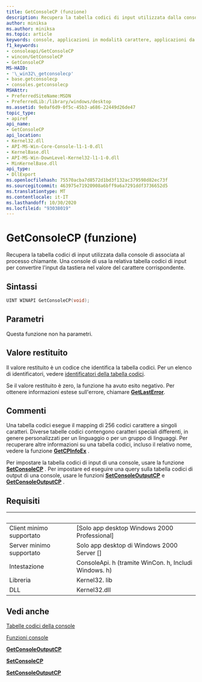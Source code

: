 ```yaml
---
title: GetConsoleCP (funzione)
description: Recupera la tabella codici di input utilizzata dalla console di associata al processo chiamante.
author: miniksa
ms.author: miniksa
ms.topic: article
keywords: console, applicazioni in modalità carattere, applicazioni da riga di comando, applicazioni di terminale, api della console
f1_keywords:
- consoleapi/GetConsoleCP
- wincon/GetConsoleCP
- GetConsoleCP
MS-HAID:
- '\_win32\_getconsolecp'
- base.getconsolecp
- consoles.getconsolecp
MSHAttr:
- PreferredSiteName:MSDN
- PreferredLib:/library/windows/desktop
ms.assetid: 9e0af6d9-0f5c-45b3-a686-22449d26de47
topic_type:
- apiref
api_name:
- GetConsoleCP
api_location:
- Kernel32.dll
- API-MS-Win-Core-Console-l1-1-0.dll
- KernelBase.dll
- API-MS-Win-DownLevel-Kernel32-l1-1-0.dll
- MinKernelBase.dll
api_type:
- DllExport
ms.openlocfilehash: 75570acba7d8572d1bd3f132ac379598d82ec73f
ms.sourcegitcommit: 463975e71920908a6bff9a6a7291ddf3736652d5
ms.translationtype: MT
ms.contentlocale: it-IT
ms.lasthandoff: 10/30/2020
ms.locfileid: "93038019"
---
```

# <a name="getconsolecp-function"></a>GetConsoleCP (funzione)

Recupera la tabella codici di input utilizzata dalla console di associata al processo chiamante. Una console di usa la relativa tabella codici di input per convertire l'input da tastiera nel valore del carattere corrispondente.

## <a name="syntax"></a>Sintassi

```C
UINT WINAPI GetConsoleCP(void);
```

## <a name="parameters"></a>Parametri

Questa funzione non ha parametri.

## <a name="return-value"></a>Valore restituito

Il valore restituito è un codice che identifica la tabella codici. Per un elenco di identificatori, vedere [identificatori della tabella codici](https://msdn.microsoft.com/library/windows/desktop/dd317756).

Se il valore restituito è zero, la funzione ha avuto esito negativo. Per ottenere informazioni estese sull'errore, chiamare [**GetLastError**](https://msdn.microsoft.com/library/windows/desktop/ms679360).

## <a name="remarks"></a>Commenti

Una tabella codici esegue il mapping di 256 codici carattere a singoli caratteri. Diverse tabelle codici contengono caratteri speciali differenti, in genere personalizzati per un linguaggio o per un gruppo di linguaggi. Per recuperare altre informazioni su una tabella codici, incluso il relativo nome, vedere la funzione [**GetCPInfoEx**](https://msdn.microsoft.com/library/windows/desktop/dd318081) .

Per impostare la tabella codici di input di una console, usare la funzione [**SetConsoleCP**](setconsolecp.md) . Per impostare ed eseguire una query sulla tabella codici di output di una console, usare le funzioni [**SetConsoleOutputCP**](setconsoleoutputcp.md) e [**GetConsoleOutputCP**](getconsoleoutputcp.md) .

## <a name="requirements"></a>Requisiti

| &nbsp; | &nbsp; |
|-|-|
| Client minimo supportato | \[Solo app desktop Windows 2000 Professional\] |
| Server minimo supportato | Solo app desktop di Windows 2000 Server \[\] |
| Intestazione | ConsoleApi. h (tramite WinCon. h, Includi Windows. h) |
| Libreria | Kernel32. lib |
| DLL | Kernel32.dll |

## <a name="see-also"></a>Vedi anche

[Tabelle codici della console](console-code-pages.md)

[Funzioni console](console-functions.md)

[**GetConsoleOutputCP**](getconsoleoutputcp.md)

[**SetConsoleCP**](setconsolecp.md)

[**SetConsoleOutputCP**](setconsoleoutputcp.md)
